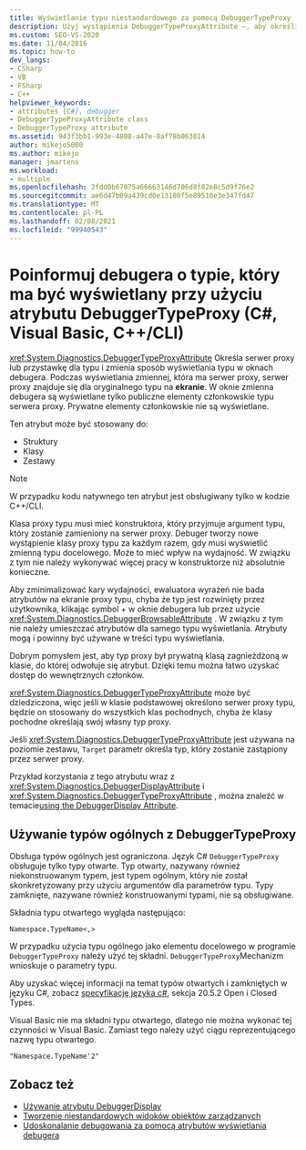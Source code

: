 ```yaml
---
title: Wyświetlanie typu niestandardowego za pomocą DebuggerTypeProxy | Microsoft Docs
description: Użyj wystąpienia DebuggerTypeProxyAttribute —, aby określić serwer proxy (autonomiczne) dla typu, aby zmienić sposób wyświetlania typu w oknach debugera.
ms.custom: SEO-VS-2020
ms.date: 11/04/2016
ms.topic: how-to
dev_langs:
- CSharp
- VB
- FSharp
- C++
helpviewer_keywords:
- attributes [C#], debugger
- DebuggerTypeProxyAttribute class
- DebuggerTypeProxy attribute
ms.assetid: 943f3bb1-993e-4800-a47e-0af78b063014
author: mikejo5000
ms.author: mikejo
manager: jmartens
ms.workload:
- multiple
ms.openlocfilehash: 2fdd0b67075a66663146d706d8f82e8c5d9f76e2
ms.sourcegitcommit: ae6d47b09a439cd0e13180f5e89510e3e347fd47
ms.translationtype: MT
ms.contentlocale: pl-PL
ms.lasthandoff: 02/08/2021
ms.locfileid: "99940543"
---
```

# <a name="tell-the-debugger-what-type-to-show-using-debuggertypeproxy-attribute-c-visual-basic-ccli"></a>Poinformuj debugera o typie, który ma być wyświetlany przy użyciu atrybutu DebuggerTypeProxy (C#, Visual Basic, C++/CLI)

<xref:System.Diagnostics.DebuggerTypeProxyAttribute> Określa serwer proxy lub przystawkę dla typu i zmienia sposób wyświetlania typu w oknach debugera. Podczas wyświetlania zmiennej, która ma serwer proxy, serwer proxy znajduje się dla oryginalnego typu na **ekranie**. W oknie zmienna debugera są wyświetlane tylko publiczne elementy członkowskie typu serwera proxy. Prywatne elementy członkowskie nie są wyświetlane.

Ten atrybut może być stosowany do:

- Struktury
- Klasy
- Zestawy

> [!NOTE]
> W przypadku kodu natywnego ten atrybut jest obsługiwany tylko w kodzie C++/CLI.

Klasa proxy typu musi mieć konstruktora, który przyjmuje argument typu, który zostanie zamieniony na serwer proxy. Debuger tworzy nowe wystąpienie klasy proxy typu za każdym razem, gdy musi wyświetlić zmienną typu docelowego. Może to mieć wpływ na wydajność. W związku z tym nie należy wykonywać więcej pracy w konstruktorze niż absolutnie konieczne.

Aby zminimalizować kary wydajności, ewaluatora wyrażeń nie bada atrybutów na ekranie proxy typu, chyba że typ jest rozwinięty przez użytkownika, klikając symbol + w oknie debugera lub przez użycie <xref:System.Diagnostics.DebuggerBrowsableAttribute> . W związku z tym nie należy umieszczać atrybutów dla samego typu wyświetlania. Atrybuty mogą i powinny być używane w treści typu wyświetlania.

Dobrym pomysłem jest, aby typ proxy był prywatną klasą zagnieżdżoną w klasie, do której odwołuje się atrybut. Dzięki temu można łatwo uzyskać dostęp do wewnętrznych członków.

<xref:System.Diagnostics.DebuggerTypeProxyAttribute> może być dziedziczona, więc jeśli w klasie podstawowej określono serwer proxy typu, będzie on stosowany do wszystkich klas pochodnych, chyba że klasy pochodne określają swój własny typ proxy.

Jeśli <xref:System.Diagnostics.DebuggerTypeProxyAttribute> jest używana na poziomie zestawu, `Target` parametr określa typ, który zostanie zastąpiony przez serwer proxy.

Przykład korzystania z tego atrybutu wraz z <xref:System.Diagnostics.DebuggerDisplayAttribute> i <xref:System.Diagnostics.DebuggerTypeProxyAttribute> , można znaleźć w temacie[using the DebuggerDisplay Attribute](../debugger/using-the-debuggerdisplay-attribute.md).

## <a name="using-generics-with-debuggertypeproxy"></a>Używanie typów ogólnych z DebuggerTypeProxy

Obsługa typów ogólnych jest ograniczona. Język C# `DebuggerTypeProxy` obsługuje tylko typy otwarte. Typ otwarty, nazywany również niekonstruowanym typem, jest typem ogólnym, który nie został skonkretyzowany przy użyciu argumentów dla parametrów typu. Typy zamknięte, nazywane również konstruowanymi typami, nie są obsługiwane.

Składnia typu otwartego wygląda następująco:

`Namespace.TypeName<,>`

W przypadku użycia typu ogólnego jako elementu docelowego w programie `DebuggerTypeProxy` należy użyć tej składni. `DebuggerTypeProxy`Mechanizm wnioskuje o parametry typu.

Aby uzyskać więcej informacji na temat typów otwartych i zamkniętych w języku C#, zobacz [specyfikację języka c#](/dotnet/csharp/language-reference/language-specification), sekcja 20.5.2 Open i Closed Types.

Visual Basic nie ma składni typu otwartego, dlatego nie można wykonać tej czynności w Visual Basic. Zamiast tego należy użyć ciągu reprezentującego nazwę typu otwartego.

`"Namespace.TypeName'2"`

## <a name="see-also"></a>Zobacz też

- [Używanie atrybutu DebuggerDisplay](../debugger/using-the-debuggerdisplay-attribute.md)
- [Tworzenie niestandardowych widoków obiektów zarządzanych](../debugger/create-custom-views-of-managed-objects.md)
- [Udoskonalanie debugowania za pomocą atrybutów wyświetlania debugera](/dotnet/framework/debug-trace-profile/enhancing-debugging-with-the-debugger-display-attributes)
